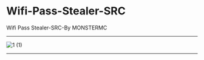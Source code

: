# Wifi-Pass-Stealer-SRC
Wifi Pass Stealer-SRC-By MONSTERMC

** **

![1 (1)](https://user-images.githubusercontent.com/74623428/150091241-0a0334e5-7bdc-4c99-a5c2-8485d5b86656.gif)

** **
